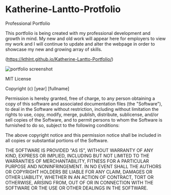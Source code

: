 # Katherine-Lantto-Protfolio
Professional Portfolio

This portfolio is being created with my professional development and growth in mind. My new and old work will appear here for employers to view my work and I will continue to update and alter the webpage in order to showcase my new and growing array of skills.



(https://kthlnt.github.io/Katherine-Lantto-Portfolio/)



![portfolio screenshot](https://user-images.githubusercontent.com/116473087/202973422-74b1a2d0-8ea3-49af-86cc-5bd5b54edd4f.png)

MIT License

Copyright (c) [year] [fullname]

Permission is hereby granted, free of charge, to any person obtaining a copy
of this software and associated documentation files (the "Software"), to deal
in the Software without restriction, including without limitation the rights
to use, copy, modify, merge, publish, distribute, sublicense, and/or sell
copies of the Software, and to permit persons to whom the Software is
furnished to do so, subject to the following conditions:

The above copyright notice and this permission notice shall be included in all
copies or substantial portions of the Software.

THE SOFTWARE IS PROVIDED "AS IS", WITHOUT WARRANTY OF ANY KIND, EXPRESS OR
IMPLIED, INCLUDING BUT NOT LIMITED TO THE WARRANTIES OF MERCHANTABILITY,
FITNESS FOR A PARTICULAR PURPOSE AND NONINFRINGEMENT. IN NO EVENT SHALL THE
AUTHORS OR COPYRIGHT HOLDERS BE LIABLE FOR ANY CLAIM, DAMAGES OR OTHER
LIABILITY, WHETHER IN AN ACTION OF CONTRACT, TORT OR OTHERWISE, ARISING FROM,
OUT OF OR IN CONNECTION WITH THE SOFTWARE OR THE USE OR OTHER DEALINGS IN THE
SOFTWARE.
